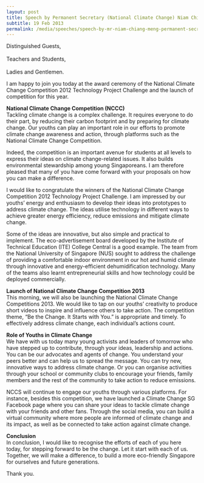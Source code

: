 ```yaml
---
layout: post
title: Speech by Permanent Secretary (National Climate Change) Niam Chiang Meng at the Award Ceremony of the National Climate Change Competition (NCCC) 2012 Technology Project Challenge and Launch of the NCCC 2013
subtitle: 19 Feb 2013
permalink: /media/speeches/speech-by-mr-niam-chiang-meng-permanent-secretary-national-climate-change-at-the-award-ceremony-of-the-national-climate-change-competition/
---
```


Distinguished Guests,  
<br>
Teachers and Students,  
<br>
Ladies and Gentlemen.

I am happy to join you today at the award ceremony of the National Climate Change Competition 2012 Technology Project Challenge and the launch of competition for this year.

**National Climate Change Competition (NCCC)**  
Tackling climate change is a complex challenge. It requires everyone to do their part, by reducing their carbon footprint and by preparing for climate change. Our youths can play an important role in our efforts to promote climate change awareness and action, through platforms such as the National Climate Change Competition.

Indeed, the competition is an important avenue for students at all levels to express their ideas on climate change-related issues. It also builds environmental stewardship among young Singaporeans. I am therefore pleased that many of you have come forward with your proposals on how you can make a difference.

I would like to congratulate the winners of the National Climate Change Competition 2012 Technology Project Challenge. I am impressed by our youths’ energy and enthusiasm to develop their ideas into prototypes to address climate change. The ideas utilise technology in different ways to achieve greater energy efficiency, reduce emissions and mitigate climate change.

Some of the ideas are innovative, but also simple and practical to implement. The eco-advertisement board developed by the Institute of Technical Education (ITE) College Central is a good example. The team from the National University of Singapore (NUS) sought to address the challenge of providing a comfortable indoor environment in our hot and humid climate through innovative and energy-efficient dehumidification technology. Many of the teams also learnt entrepreneurial skills and how technology could be deployed commercially.

**Launch of National Climate Change Competition 2013**  
This morning, we will also be launching the National Climate Change Competitions 2013. We would like to tap on our youths’ creativity to produce short videos to inspire and influence others to take action. The competition theme, “Be the Change. It Starts with You.” is appropriate and timely. To effectively address climate change, each individual’s actions count.

**Role of Youths in Climate Change**  
We have with us today many young activists and leaders of tomorrow who have stepped up to contribute, through your ideas, leadership and actions. You can be our advocates and agents of change. You understand your peers better and can help us to spread the message. You can try new, innovative ways to address climate change. Or you can organise activities through your school or community clubs to encourage your friends, family members and the rest of the community to take action to reduce emissions.

NCCS will continue to engage our youths through various platforms. For instance, besides this competition, we have launched a Climate Change SG Facebook page where you can share your ideas to tackle climate change with your friends and other fans. Through the social media, you can build a virtual community where more people are informed of climate change and its impact, as well as be connected to take action against climate change.

**Conclusion**  
In conclusion, I would like to recognise the efforts of each of you here today, for stepping forward to be the change. Let it start with each of us. Together, we will make a difference, to build a more eco-friendly Singapore for ourselves and future generations.

Thank you.
